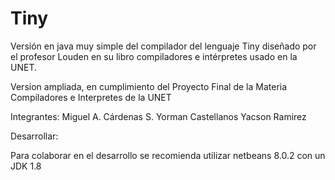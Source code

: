 # Tiny
Versión en java muy simple del compilador del lenguaje Tiny diseñado por el profesor Louden en su libro compiladores e intérpretes usado en la UNET.

Version ampliada, en cumplimiento del Proyecto Final de la Materia Compiladores e Interpretes de la UNET

Integrantes:
Miguel A. Cárdenas S.
Yorman Castellanos
Yacson Ramirez

Desarrollar:

Para colaborar en el desarrollo se recomienda utilizar netbeans 8.0.2 con un JDK 1.8
